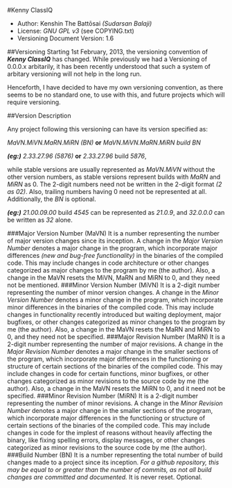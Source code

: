 #Kenny ClassIQ
* Author: Kenshin The Battōsai *(Sudarsan Balaji)*
* License: *GNU GPL v3* (see COPYING.txt)
* Versioning Document Version: 1.6

##Versioning
Starting 1st February, 2013, the versioning convention of __*Kenny ClassIQ*__ has changed. While previously we had a Versioning of 0.0.0.x arbitarily, it has been recently understood that such a system of arbitary versioning will not help in the long run.

Henceforth, I have decided to have my own versioning convention, as there seems to be no standard one, to use with this, and future projects which will require versioning.

##Version Description

Any project following this versioning can have its version specified as:

*MaVN.MiVN.MaRN.MiRN (BN)* **or** *MaVN.MiVN.MaRN.MiRN build BN*

***(eg:)*** *2.33.27.96 (5876)* **or** *2.33.27.96* build *5876*,

while stable versions are usually represented as *MaVN.MiVN* without the other version numbers, as stable versions represent builds with *MaRN* and *MiRN* as 0. The 2-digit numbers need not be written in the 2-digit format *(2 as 02)*. Also, trailing numbers having 0 need not be represented at all. Additionally, the *BN* is optional.

***(eg:)*** *21.00.09.00* build *4545* can be represented as *21.0.9*, and *32.0.0.0* can be written as *32* alone.

###Major Version Number (MaVN)
It is a number representing the number of major version changes since its inception. A change in the *Major Version Number* denotes a major change in the program, which incorporate major differences *(new and bug-free functionality)* in the binaries of the compiled code. This may include changes in code architecture or other changes categorized as major changes to the program by me (the author). Also, a change in the MaVN resets the MiVN, MaRN and MiRN to 0, and they need not be mentioned.
###Minor Version Number (MiVN)
It is a 2-digit number representing the number of minor version changes. A change in the *Minor Version Number* denotes a minor change in the program, which incorporate minor differences in the binaries of the compiled code. This may include changes in functionality recently introduced but waiting deployment, major bugfixes, or other changes categorized as minor changes to the program by me (the author). Also, a change in the MaVN resets the MaRN and MiRN to 0, and they need not be specified.
###Major Revision Number (MaRN)
It is a 2-digit number representing the number of major revisions. A change in the *Major Revision Number* denotes a major change in the smaller sections of the program, which incorporate major differences in the functioning or structure of certain sections of the binaries of the compiled code. This may include changes in code for certain functions, minor bugfixes, or other changes categorized as minor revisions to the source code by me (the author). Also, a change in the MaVN resets the MiRN to 0, and it need not be specified.
###Minor Revision Number (MiRN)
It is a 2-digit number representing the number of minor revisions. A change in the *Minor Revision Number* denotes a major change in the smaller sections of the program, which incorporate major differences in the functioning or structure of certain sections of the binaries of the compiled code. This may include changes in code for the implest of reasons without heavily affecting the binary, like fixing spelling errors, display messages, or other changes categorized as minor revisions to the source code by me (the author).
###Build Number (BN)
It is a number representing the total number of build changes made to a project since its inception. *For a github repository, this may be equal to or greater than the number of commits, as not all build changes are committed and documented.* It is never reset. Optional.
